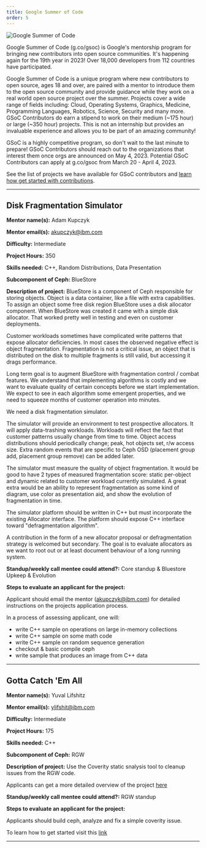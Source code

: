 ```yaml
---
title: Google Summer of Code
order: 5
---
```


![Google Summer of Code](/assets/bitmaps/hero-gsoc.png)

Google Summer of Code (g.co/gsoc) is Google's mentorship program for bringing
new contributors into open source communities. It's happening again for the
19th year in 2023! Over 18,000 developers from 112 countries have participated.

Google Summer of Code is a unique program where new contributors to open
source, ages 18 and over, are paired with a mentor to introduce them to the
open source community and provide guidance while they work on a real world open
source project over the summer. Projects cover a wide range of fields
including: Cloud, Operating Systems, Graphics, Medicine, Programming Languages,
Robotics, Science, Security and many more. GSoC Contributors do earn a stipend
to work on their medium (~175 hour) or large (~350 hour) projects. This is not
an internship but provides an invaluable experience and allows you to be part
of an amazing community!

GSoC is a highly competitive program, so don't wait to the last minute to
prepare! GSoC Contributors should reach out to the organizations that interest
them once orgs are announced on May 4, 2023. Potential GSoC Contributors can
apply at g.co/gsoc from March 20 - April 4, 2023.

See the list of projects we have available for GSoC contributors and [learn how
get started with contributions](https://ceph.io/en/developers/contribute/).

<hr class="hr">

## Disk Fragmentation Simulator

**Mentor name(s):** Adam Kupczyk

**Mentor email(s):** akupczyk@ibm.com

**Difficulty:** Intermediate

**Project Hours:** 350

**Skills needed:** C++, Random Distributions, Data Presentation

**Subcomponent of Ceph:** BlueStore

**Description of project:**
BlueStore is a component of Ceph responsible for storing objects.
Object is a data container, like a file with extra capabilities.
To assign an object some free disk region BlueStore uses a disk allocator component.
When BlueStore was created it came with a simple disk allocator.
That worked pretty well in testing and even on customer deployments.

Customer workloads sometimes have complicated write patterns that expose allocator
deficiencies. In most cases the observed negative effect is object fragmentation.
Fragmentation is not a critical issue, an object that is distributed on the disk to
multiple fragments is still valid, but accessing it drags performance.

Long term goal is to augment BlueStore with fragmentation control / combat features.
We understand that implementing algorithms is costly and we want to evaluate
quality of certain concepts before we start implementation.
We expect to see in each algorithm some emergent properties, and we need
to squeeze months of customer operation into minutes.

We need a disk fragmentation simulator.

The simulator will provide an environment to test prospective allocators.
It will apply data-trashing workloads. Workloads will reflect the fact that
customer patterns usually change from time to time. Object access distributions should
periodically change; peak, hot objects set, r/w access size. Extra random events
that are specific to Ceph OSD (placement group add, placement group remove) can be added later.

The simulator must measure the quality of object fragmentation. It would be good
to have 2 types of measured fragmentation score: static per-object and dynamic related
to customer workload currently simulated. A great extra would be an ability to
represent fragmentation as some kind of diagram, use color as presentation aid, and show
the evolution of fragmentation in time.

The simulator platform should be written in C++ but must incorporate the existing Allocator interface.
The platform should expose C++ interface toward "defragmentation algorithm".

A contribution in the form of a new allocator proposal or defragmentation strategy is welcomed but secondary.
The goal is to evaluate allocators as we want to root out or at least document behaviour of a long running system.

**Standup/weekly call mentee could attend?:** Core standup & Bluestore Upkeep & Evolution

**Steps to evaluate an applicant for the project:**

Applicant should email the mentor (akupczyk@ibm.com) for detailed instructions on the projects application process.

In a process of assessing applicant, one will:
- write C++ sample on operations on large in-memory collections
- write C++ sample on some math code
- write C++ sample on random sequence generation
- checkout & basic compile ceph
- write sample that produces an image from C++ data

<hr class="hr">

## Gotta Catch 'Em All

**Mentor name(s):** Yuval Lifshitz

**Mentor email(s):** ylifshit@ibm.com

**Difficulty:** Intermediate

**Project Hours:** 175

**Skills needed:** C++

**Subcomponent of Ceph:** RGW

**Description of project:** 
Use the Coverity static snalysis tool to cleanup issues from the RGW code.

Applicants can get a more detailed overview of the project [here](https://gist.github.com/yuvalif/71a5c827a16269554c1a7f8f15234f09)

**Standup/weekly call mentee could attend?:** RGW standup

**Steps to evaluate an applicant for the project:**

Applicants should build ceph, analyze and fix a simple coverity issue. 

To learn how to get started visit this [link](https://gist.github.com/yuvalif/71a5c827a16269554c1a7f8f15234f09)

<hr class="hr">
